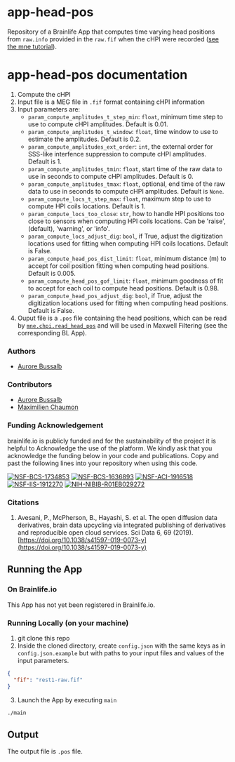 # app-head-pos

Repository of a Brainlife App that computes time varying head positions from `raw.info` provided in the `raw.fif` when the cHPI were recorded 
([see the mne tutorial](https://mne.tools/stable/auto_tutorials/preprocessing/plot_59_head_positions.html#sphx-glr-auto-tutorials-preprocessing-plot-59-head-positions-py)). 

# app-head-pos documentation

1) Compute the cHPI
3) Input file is a MEG file in `.fif` format containing cHPI information
4) Input parameters are:
    * `param_compute_amplitudes_t_step_min`: `float`, minimum time step to use to compute cHPI amplitudes. Default is 0.01.
    * `param_compute_amplitudes_t_window`: `float`, time window to use to estimate the amplitudes. Default is 0.2.
    * `param_compute_amplitudes_ext_order`: `int`, the external order for SSS-like interfence suppression to compute cHPI amplitudes. Default is 1.
    * `param_compute_amplitudes_tmin`: `float`, start time of the raw data to use in seconds to compute cHPI amplitudes. Default is 0.
    * `param_compute_amplitudes_tmax`: `float`, optional, end time of the raw data to use in seconds to compute cHPI amplitudes. Default is `None`.
    * `param_compute_locs_t_step_max`: `float`, maximum step to use to compute HPI coils locations. Default is 1.
    * `param_compute_locs_too_close`: `str`, how to handle HPI positions too close to sensors when computing HPI coils locations. 
Can be 'raise', (default), 'warning', or 'info'.
    * `param_compute_locs_adjust_dig`: `bool`, if True, adjust the digitization locations used for fitting when computing HPI coils locations.
Default is False.
    * `param_compute_head_pos_dist_limit`: `float`, minimum distance (m) to accept for coil position fitting when computing head positions. 
Default is 0.005.
    * `param_compute_head_pos_gof_limit`: `float`, minimum goodness of fit to accept for each coil to compute head positions. Default is 0.98.
    * `param_compute_head_pos_adjust_dig`: `bool`, if True, adjust the digitization locations used for fitting when computing head positions. Default is False.
4) Ouput file is a `.pos` file containing the head positions, which can be read by 
   [`mne.chpi.read_head_pos`](https://mne.tools/stable/generated/mne.chpi.read_head_pos.html?highlight=mne%20chpi%20read_head_pos#mne.chpi.read_head_pos) and will be used in Maxwell Filtering (see the corresponding BL App).

### Authors
- [Aurore Bussalb](aurore.bussalb@icm-institute.org)

### Contributors
- [Aurore Bussalb](aurore.bussalb@icm-institute.org)
- [Maximilien Chaumon](maximilien.chaumon@icm-institute.org)

### Funding Acknowledgement
brainlife.io is publicly funded and for the sustainability of the project it is helpful to Acknowledge the use of the platform. We kindly ask that you acknowledge the funding below in your code and publications. Copy and past the following lines into your repository when using this code.

[![NSF-BCS-1734853](https://img.shields.io/badge/NSF_BCS-1734853-blue.svg)](https://nsf.gov/awardsearch/showAward?AWD_ID=1734853)
[![NSF-BCS-1636893](https://img.shields.io/badge/NSF_BCS-1636893-blue.svg)](https://nsf.gov/awardsearch/showAward?AWD_ID=1636893)
[![NSF-ACI-1916518](https://img.shields.io/badge/NSF_ACI-1916518-blue.svg)](https://nsf.gov/awardsearch/showAward?AWD_ID=1916518)
[![NSF-IIS-1912270](https://img.shields.io/badge/NSF_IIS-1912270-blue.svg)](https://nsf.gov/awardsearch/showAward?AWD_ID=1912270)
[![NIH-NIBIB-R01EB029272](https://img.shields.io/badge/NIH_NIBIB-R01EB029272-green.svg)](https://grantome.com/grant/NIH/R01-EB029272-01)

### Citations
1. Avesani, P., McPherson, B., Hayashi, S. et al. The open diffusion data derivatives, brain data upcycling via integrated publishing of derivatives and reproducible open cloud services. Sci Data 6, 69 (2019). [https://doi.org/10.1038/s41597-019-0073-y](https://doi.org/10.1038/s41597-019-0073-y)

## Running the App 

### On Brainlife.io

This App has not yet been registered in Brainlife.io.

### Running Locally (on your machine)

1. git clone this repo
2. Inside the cloned directory, create `config.json` with the same keys as in `config.json.example` but with paths to your input 
   files and values of the input parameters.

```json
{
  "fif": "rest1-raw.fif"
}
```

3. Launch the App by executing `main`

```bash
./main
```

## Output

The output file is `.pos` file.
